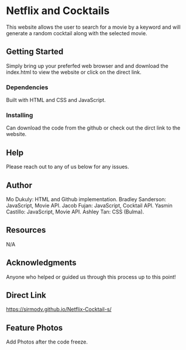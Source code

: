 # Netflix and Cocktails
This website allows the user to search for a movie by a keyword and will generate a random cocktail along with the selected movie. 

## Getting Started
Simply bring up your preferfed web browser and and download the index.html to view the website or click on the direct link.

### Dependencies
Built with HTML and CSS and JavaScript.

### Installing
Can download the code from the github or check out the dirct link to the website.

## Help
Please reach out to any of us below for any issues. 

## Author
Mo Dukuly: HTML and Github implementation.
Bradley Sanderson: JavaScript, Movie API.
Jacob Fujan: JavaScript, Cocktail API.
Yasmin Castillo: JavaScript, Movie API.
Ashley Tan: CSS (Bulma).

## Resources
N/A

## Acknowledgments
Anyone who helped or guided us through this process up to this point!

## Direct Link
https://sirmodv.github.io/Netflix-Cocktail-s/

## Feature Photos
Add Photos after the code freeze. 
